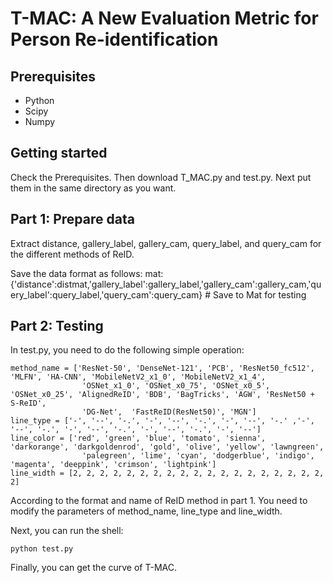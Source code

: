 # T-MAC: A New Evaluation Metric for Person Re-identification

## Prerequisites
- Python
- Scipy
- Numpy

## Getting started
Check the Prerequisites. Then download T_MAC.py and test.py. Next put them in the same directory as you want.

## Part 1: Prepare data
Extract distance, gallery_label, gallery_cam, query_label, and query_cam for the different methods of ReID.

Save the data format as follows:
mat:{'distance':distmat,'gallery_label':gallery_label,'gallery_cam':gallery_cam,'query_label':query_label,'query_cam':query_cam} # Save to Mat for testing

## Part 2: Testing
In test.py, you need to do the following simple operation:
```
method_name = ['ResNet-50', 'DenseNet-121', 'PCB', 'ResNet50_fc512', 'MLFN', 'HA-CNN', 'MobileNetV2_x1_0', 'MobileNetV2_x1_4', 
                'OSNet_x1_0', 'OSNet_x0_75', 'OSNet_x0_5', 'OSNet_x0_25', 'AlignedReID', 'BDB', 'BagTricks', 'AGW', 'ResNet50 + S-ReID',
                'DG-Net',  'FastReID(ResNet50)', 'MGN']
line_type = ['-', '--', '-.', '-', '--', '-.', '-', '--', '-.' ,'-', '--', '-.', '-', '--', '-.', '-', '--', '-.', '-', '--']
line_color = ['red', 'green', 'blue', 'tomato', 'sienna', 'darkorange', 'darkgoldenrod', 'gold', 'olive', 'yellow', 'lawngreen', 
                'palegreen', 'lime', 'cyan', 'dodgerblue', 'indigo', 'magenta', 'deeppink', 'crimson', 'lightpink']
line_width = [2, 2, 2, 2, 2, 2, 2, 2, 2, 2, 2, 2, 2, 2, 2, 2, 2, 2, 2, 2]
```
According to the format and name of ReID method in part 1. You need to modify the parameters of method_name, line_type and line_width.

Next, you can run the shell:
```
python test.py
```

Finally, you can get the curve of T-MAC.
